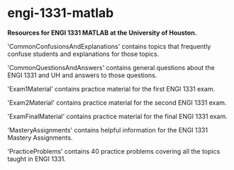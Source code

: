 # engi-1331-matlab

**Resources for ENGI 1331 MATLAB at the University of Houston.**

'CommonConfusionsAndExplanations' contains topics that frequently confuse students and explanations for those topics.

'CommonQuestionsAndAnswers' contains general questions about the ENGI 1331 and UH and answers to those questions.

'Exam1Material' contains practice material for the first ENGI 1331 exam.

'Exam2Material' contains practice material for the second ENGI 1331 exam.

'ExamFinalMaterial' contains practice material for the final ENGI 1331 exam.

'MasteryAssignments' contains helpful information for the ENGI 1331 Mastery Assignments.

'PracticeProblems' contains 40 practice problems covering all the topics taught in ENGI 1331.
